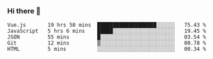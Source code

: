 ### Hi there 👋


<!--START_SECTION:waka-->
```text
Vue.js       19 hrs 50 mins  ███████████████████░░░░░░   75.43 % 
JavaScript   5 hrs 6 mins    █████░░░░░░░░░░░░░░░░░░░░   19.45 % 
JSON         55 mins         █░░░░░░░░░░░░░░░░░░░░░░░░   03.54 % 
Git          12 mins         ▒░░░░░░░░░░░░░░░░░░░░░░░░   00.78 % 
HTML         5 mins          ░░░░░░░░░░░░░░░░░░░░░░░░░   00.34 % 
```
<!--END_SECTION:waka-->

<!--
**therealstein/therealstein** is a ✨ _special_ ✨ repository because its `README.md` (this file) appears on your GitHub profile.

Here are some ideas to get you started:

- 🔭 I’m currently working on ...
- 🌱 I’m currently learning ...
- 👯 I’m looking to collaborate on ...
- 🤔 I’m looking for help with ...
- 💬 Ask me about ...
- 📫 How to reach me: ...
- 😄 Pronouns: ...
- ⚡ Fun fact: ...
-->
